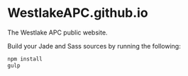 # WestlakeAPC.github.io
The Westlake APC public website.

Build your Jade and Sass sources by running the following:

```bash
npm install
gulp
````